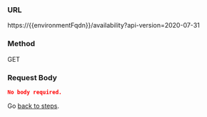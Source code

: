 ### URL
https://{{environmentFqdn}}/availability?api-version=2020-07-31

### Method
GET

### Request Body
```JSON
No body required.
```

Go [back to steps](../step-06-postman-apis/README.md).